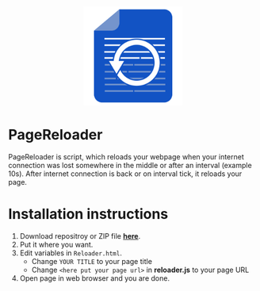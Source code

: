 <p align="center"><img src="img/1024px.png" alt="PageReloader" height="200px"></p>

# PageReloader
PageReloader is script, which reloads your webpage when your internet connection was lost somewhere in the middle or after an interval (example 10s). After internet connection is back or on interval tick, it reloads your page.

# Installation instructions
1. Download repositroy or ZIP file [__here__](https://github.com/SloCompTech/PageReloader/releases).
2. Put it where you want.
3. Edit variables in `Reloader.html`.
    - Change `YOUR TITLE` to your page title
    - Change `<here put your page url>` in **reloader.js** to your page URL
4. Open page in web browser and you are done.
